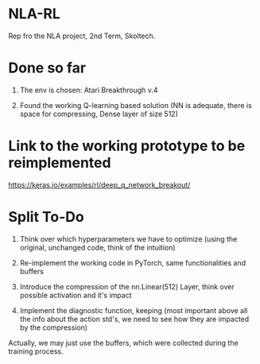 # NLA-RL
Rep fro the NLA project, 2nd Term, Skoltech.



# Done so far

1. The env is chosen: Atari Breakthrough v.4

2. Found the working Q-learning based solution (NN is adequate, there is space for compressing, Dense layer of size 512)


# Link to the working prototype to be reimplemented

https://keras.io/examples/rl/deep_q_network_breakout/


# Split To-Do

1. Think over which hyperparameters we have to optimize (using the original, unchanged code, think of the intuition)

2. Re-implement the working code in PyTorch, same functionalities and buffers

3. Introduce the compression of the nn.Linear(512) Layer, think over possible activation and it's impact

4. Implement the diagnostic function, keeping (most important above all the info about the action std's, we need to see how they are impacted by the compression)

Actually, we may just use the buffers, which were collected during the training process.


